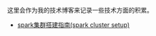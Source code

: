 这里会作为我的技术博客来记录一些技术方面的积累。

* [spark集群搭建指南(spark cluster setup)](https://github.com/AnYeMoWang/blog.github.io/wiki/Spark集群搭建指南)

